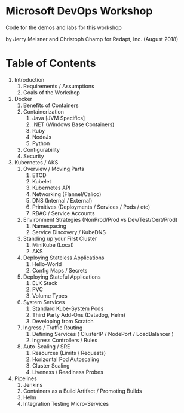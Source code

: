 # Microsoft DevOps Workshop
Code for the demos and labs for this workshop

by Jerry Meisner and Christoph Champ for Redapt, Inc. (August 2018)

# Table of Contents

1. Introduction
   1. Requirements / Assumptions
   2. Goals of the Workshop
1. Docker
   1. Benefits of Containers
   2. Containerization
      1. Java [JVM Specifics]
      2. .NET (Windows Base Containers)
      3. Ruby
      4. NodeJs
      5. Python
   3. Configurability
   4. Security
2. Kubernetes / AKS
   1. Overview / Moving Parts
      1. ETCD
      2. Kubelet
      3. Kubernetes API
      4. Networking (Flannel/Calico)
      5. DNS (Internal / External)
      6. Primitives (Deployments / Services / Pods / etc)
      7. RBAC / Service Accounts
   2. Environment Strategies (NonProd/Prod vs Dev/Test/Cert/Prod)
      1. Namespacing
      2. Service Discovery / KubeDNS
   3. Standing up your First Cluster
      1. MiniKube (Local)
      2. AKS
   4. Deploying Stateless Applications
      1. Hello-World
      2. Config Maps / Secrets
   5. Deploying Stateful Applications
      1. ELK Stack
      2. PVC
      3. Volume Types
   6. System Services
      1. Standard Kube-System Pods
      2. Third Party Add-Ons (Datadog, Helm)
      3. Developing from Scratch
   7. Ingress / Traffic Routing
      1. Defining Services ( ClusterIP / NodePort / LoadBalancer )
      2. Ingress Controllers / Rules
   8. Auto-Scaling / SRE
      1. Resources (Limits / Requests)
      2. Horizontal Pod Autoscaling
      3. Cluster Scaling
      4. Liveness / Readiness Probes
3. Pipelines
   1. Jenkins
   2. Containers as a Build Artifact / Promoting Builds
   3. Helm
   4. Integration Testing Micro-Services

